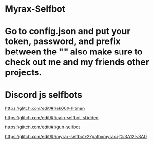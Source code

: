# Myrax-Selfbot
# Go to config.json and put your token, password, and prefix between the "" also make sure to check out me and my friends other projects.

# Discord js selfbots

https://glitch.com/edit/#!/ak666-hitman

https://glitch.com/edit/#!/cain-selfbot-skidded 

https://glitch.com/edit/#!/gun-selfbot 

https://glitch.com/edit/#!/myrax-selfbotv2?path=myrax.js%3A12%3A0
